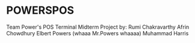 # POWERSPOS
Team Power's POS Terminal Midterm Project
by: Rumi Chakravarthy
    Afrin Chowdhury
    Elbert Powers (whaaa Mr.Powers whaaaa)
    Muhammad Harris
